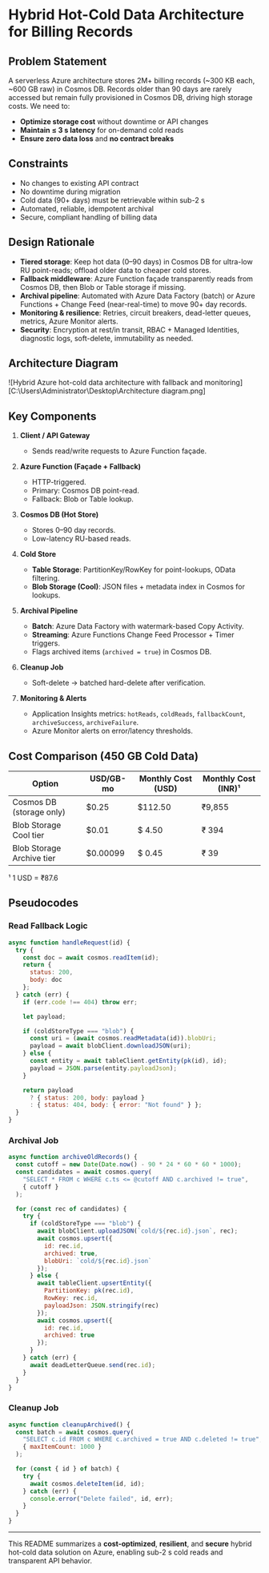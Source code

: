 # Hybrid Hot-Cold Data Architecture for Billing Records

## Problem Statement  
A serverless Azure architecture stores 2M+ billing records (~300 KB each, ~600 GB raw) in Cosmos DB. Records older than 90 days are rarely accessed but remain fully provisioned in Cosmos DB, driving high storage costs. We need to:
- **Optimize storage cost** without downtime or API changes  
- **Maintain ≤ 3 s latency** for on-demand cold reads  
- **Ensure zero data loss** and **no contract breaks**  

## Constraints  
- No changes to existing API contract  
- No downtime during migration  
- Cold data (90+ days) must be retrievable within sub-2 s  
- Automated, reliable, idempotent archival  
- Secure, compliant handling of billing data  

## Design Rationale  
- **Tiered storage**: Keep hot data (0–90 days) in Cosmos DB for ultra-low RU point-reads; offload older data to cheaper cold stores.  
- **Fallback middleware**: Azure Function façade transparently reads from Cosmos DB, then Blob or Table storage if missing.  
- **Archival pipeline**: Automated with Azure Data Factory (batch) or Azure Functions + Change Feed (near-real-time) to move 90+ day records.  
- **Monitoring & resilience**: Retries, circuit breakers, dead-letter queues, metrics, Azure Monitor alerts.  
- **Security**: Encryption at rest/in transit, RBAC + Managed Identities, diagnostic logs, soft-delete, immutability as needed.

## Architecture Diagram  
![Hybrid Azure hot-cold data architecture with fallback and monitoring][C:\Users\Administrator\Desktop\Architecture diagram.png]

## Key Components  
1. **Client / API Gateway**  
   - Sends read/write requests to Azure Function façade.  

2. **Azure Function (Façade + Fallback)**  
   - HTTP-triggered.  
   - Primary: Cosmos DB point-read.  
   - Fallback: Blob or Table lookup.  

3. **Cosmos DB (Hot Store)**  
   - Stores 0–90 day records.  
   - Low-latency RU-based reads.  

4. **Cold Store**  
   - **Table Storage**: PartitionKey/RowKey for point-lookups, OData filtering.  
   - **Blob Storage (Cool)**: JSON files + metadata index in Cosmos for lookups.  

5. **Archival Pipeline**  
   - **Batch**: Azure Data Factory with watermark-based Copy Activity.  
   - **Streaming**: Azure Functions Change Feed Processor + Timer triggers.  
   - Flags archived items (`archived = true`) in Cosmos DB.  

6. **Cleanup Job**  
   - Soft-delete → batched hard-delete after verification.  

7. **Monitoring & Alerts**  
   - Application Insights metrics: `hotReads`, `coldReads`, `fallbackCount`, `archiveSuccess`, `archiveFailure`.  
   - Azure Monitor alerts on error/latency thresholds.  

## Cost Comparison (450 GB Cold Data)  
| Option                    | USD/GB-mo | Monthly Cost (USD) | Monthly Cost (INR)¹ |
|---------------------------|-----------|--------------------|---------------------|
| Cosmos DB (storage only)  | $0.25     | $112.50            | ₹9,855              |
| Blob Storage Cool tier    | $0.01     | $ 4.50             | ₹ 394               |
| Blob Storage Archive tier | $0.00099  | $ 0.45             | ₹ 39                |

¹ 1 USD = ₹87.6

## Pseudocodes

### Read Fallback Logic  

```javascript
async function handleRequest(id) {
  try {
    const doc = await cosmos.readItem(id);
    return {
      status: 200,
      body: doc
    };
  } catch (err) {
    if (err.code !== 404) throw err;

    let payload;

    if (coldStoreType === "blob") {
      const uri = (await cosmos.readMetadata(id)).blobUri;
      payload = await blobClient.downloadJSON(uri);
    } else {
      const entity = await tableClient.getEntity(pk(id), id);
      payload = JSON.parse(entity.payloadJson);
    }

    return payload
      ? { status: 200, body: payload }
      : { status: 404, body: { error: "Not found" } };
  }
}

```
### Archival Job  

```javascript
async function archiveOldRecords() {
  const cutoff = new Date(Date.now() - 90 * 24 * 60 * 60 * 1000);
  const candidates = await cosmos.query(
    "SELECT * FROM c WHERE c.ts <= @cutoff AND c.archived != true",
    { cutoff }
  );

  for (const rec of candidates) {
    try {
      if (coldStoreType === "blob") {
        await blobClient.uploadJSON(`cold/${rec.id}.json`, rec);
        await cosmos.upsert({
          id: rec.id,
          archived: true,
          blobUri: `cold/${rec.id}.json`
        });
      } else {
        await tableClient.upsertEntity({
          PartitionKey: pk(rec.id),
          RowKey: rec.id,
          payloadJson: JSON.stringify(rec)
        });
        await cosmos.upsert({
          id: rec.id,
          archived: true
        });
      }
    } catch (err) {
      await deadLetterQueue.send(rec.id);
    }
  }
}

```
### Cleanup Job  
```javascript
async function cleanupArchived() {
  const batch = await cosmos.query(
    "SELECT c.id FROM c WHERE c.archived = true AND c.deleted != true",
    { maxItemCount: 1000 }
  );

  for (const { id } of batch) {
    try {
      await cosmos.deleteItem(id, id);
    } catch (err) {
      console.error("Delete failed", id, err);
    }
  }
}
```
---

This README summarizes a **cost-optimized**, **resilient**, and **secure** hybrid hot-cold data solution on Azure, enabling sub-2 s cold reads and transparent API behavior.  
